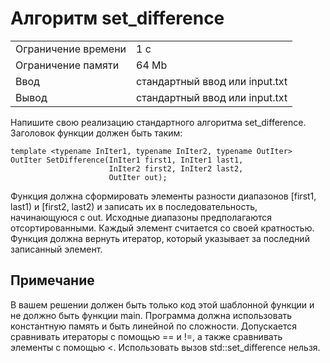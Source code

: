 # Алгоритм set_difference

<table>
 <tr>
    <td>Ограничение времени</td>
    <td>1 c</td>
 </tr>
 <tr>
    <td>Ограничение памяти</td>
    <td>64 Mb</td>
 </tr>
  <tr>
    <td>Ввод</td>
    <td>стандартный ввод или input.txt</td>
 </tr>
  <tr>
    <td>Вывод</td>
    <td>стандартный ввод или input.txt</td>
 </tr>
</table>

Напишите свою реализацию стандартного алгоритма set_difference. Заголовок функции должен быть таким:
```
template <typename InIter1, typename InIter2, typename OutIter>
OutIter SetDifference(InIter1 first1, InIter1 last1,
                      InIter2 first2, InIter2 last2,
                      OutIter out);
```
Функция должна сформировать элементы разности диапазонов [first1, last1) и [first2, last2) и записать их в последовательность, начинающуюся с out. Исходные диапазоны предполагаются отсортированными. Каждый элемент считается со своей кратностью. Функция должна вернуть итератор, который указывает за последний записанный элемент.

## Примечание
В вашем решении должен быть только код этой шаблонной функции и не должно быть функции main. Программа должна использовать константную память и быть линейной по сложности. Допускается сравнивать итераторы с помощью == и !=, а также сравнивать элементы с помощью <. Использовать вызов std::set_difference нельзя.